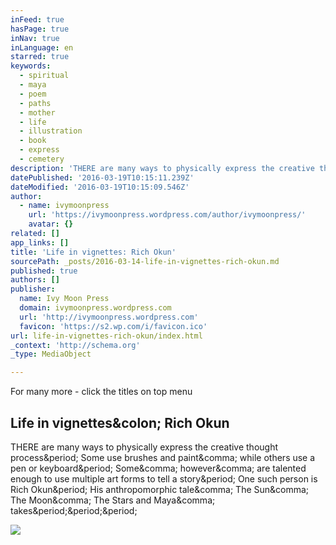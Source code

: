 ```yaml
---
inFeed: true
hasPage: true
inNav: true
inLanguage: en
starred: true
keywords:
  - spiritual
  - maya
  - poem
  - paths
  - mother
  - life
  - illustration
  - book
  - express
  - cemetery
description: 'THERE are many ways to physically express the creative thought process. Some use brushes and paint, while others use a pen or keyboard. Some, however, are talented enough to use multiple art forms to tell a story. One such person is Rich Okun. His anthropomorphic tale, The Sun, The Moon, The Stars and Maya, takes...'
datePublished: '2016-03-19T10:15:11.239Z'
dateModified: '2016-03-19T10:15:09.546Z'
author:
  - name: ivymoonpress
    url: 'https://ivymoonpress.wordpress.com/author/ivymoonpress/'
    avatar: {}
related: []
app_links: []
title: 'Life in vignettes: Rich Okun'
sourcePath: _posts/2016-03-14-life-in-vignettes-rich-okun.md
published: true
authors: []
publisher:
  name: Ivy Moon Press
  domain: ivymoonpress.wordpress.com
  url: 'http://ivymoonpress.wordpress.com'
  favicon: 'https://s2.wp.com/i/favicon.ico'
url: life-in-vignettes-rich-okun/index.html
_context: 'http://schema.org'
_type: MediaObject

---
```

For many more - click the titles on top menu

<article style=""><h1>Life in vignettes&amp;colon; Rich Okun</h1><p>THERE are many ways to physically express the creative thought process&amp;period; Some use brushes and paint&amp;comma; while others use a pen or keyboard&amp;period; Some&amp;comma; however&amp;comma; are talented enough to use multiple art forms to tell a story&amp;period; One such person is Rich Okun&amp;period; His anthropomorphic tale&amp;comma; The Sun&amp;comma; The Moon&amp;comma; The Stars and Maya&amp;comma; takes&amp;period;&amp;period;&amp;period;</p><img src="https://i1.wp.com/ivymoonpress.files.wordpress.com/2013/11/bio_photo.jpg?fit=440%2C330" /></article>